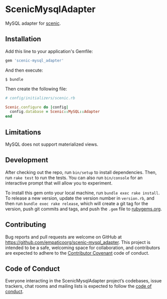 # ScenicMysqlAdapter

MySQL adapter for [scenic](https://github.com/thoughtbot/scenic).

## Installation

Add this line to your application's Gemfile:

```ruby
gem 'scenic-mysql_adapter'
```

And then execute:

    $ bundle

Then create the following file:

```ruby
# config/initializers/scenic.rb

Scenic.configure do |config|
  config.database = Scenic::MySQL::Adapter
end
```

## Limitations

MySQL does not support materialized views.

## Development

After checking out the repo, run `bin/setup` to install dependencies. Then, run `rake test` to run the tests. You can also run `bin/console` for an interactive prompt that will allow you to experiment.

To install this gem onto your local machine, run `bundle exec rake install`. To release a new version, update the version number in `version.rb`, and then run `bundle exec rake release`, which will create a git tag for the version, push git commits and tags, and push the `.gem` file to [rubygems.org](https://rubygems.org).

## Contributing

Bug reports and pull requests are welcome on GitHub at https://github.com/empaticoorg/scenic-mysql_adapter. This project is intended to be a safe, welcoming space for collaboration, and contributors are expected to adhere to the [Contributor Covenant](http://contributor-covenant.org) code of conduct.

## Code of Conduct

Everyone interacting in the ScenicMysqlAdapter project’s codebases, issue trackers, chat rooms and mailing lists is expected to follow the [code of conduct](https://github.com/empaticoorg/scenic-mysql_adapter/blob/master/CODE_OF_CONDUCT.md).
